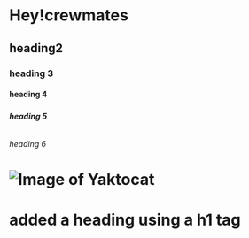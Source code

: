 # <h1>Hey!crewmates
## <h2> heading2
### <h3>heading 3
#### <h4> heading 4
##### <h5>heading 5
###### <h6>heading 6
# ![Image of Yaktocat](https://octodex.github.com/images/yaktocat.png)











# added a heading using a h1 tag
